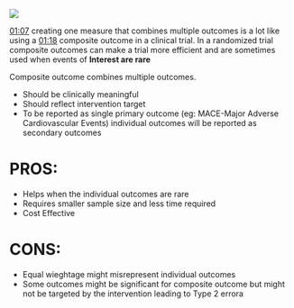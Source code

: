 
![](https://www.youtube.com/watch?v=keIsliR-L8Y)


[01:07](https://www.youtube.com/watch?v=keIsliR-L8Y&t=67)
creating one measure that combines multiple outcomes is a lot like using a 
[01:18](https://www.youtube.com/watch?v=keIsliR-L8Y&t=78)
composite outcome in a clinical trial. In a randomized trial composite outcomes can make a trial more efficient and are sometimes used when events of **Interest are rare**

Composite outcome combines multiple outcomes.
- Should be clinically meaningful
- Should reflect intervention target 
- To be reported as single primary outcome (eg: MACE-Major Adverse Cardiovascular Events) individual outcomes will be reported as secondary outcomes

# PROS:
- Helps when the individual outcomes are rare
- Requires smaller sample size and less time required
- Cost Effective

# CONS:
- Equal wieghtage might misrepresent individual outcomes
- Some outcomes might be significant for composite outcome but might not be targeted by the intervention leading to Type 2 errora